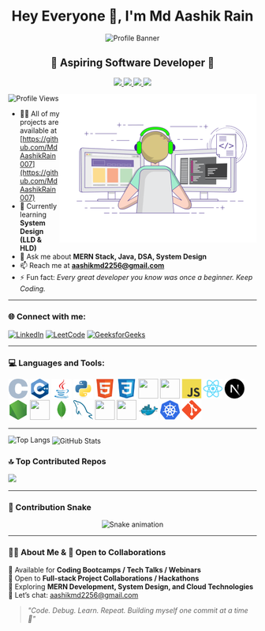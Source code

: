 <h1 align="center">Hey Everyone 👋, I'm Md Aashik Rain</h1>

<div align="center">
  <img src="https://capsule-render.vercel.app/api?type=waving&height=250&color=gradient&text=Md%20Aashik%20Rain&fontSize=45&animation=fadeIn&desc=Aspiring%20Software%20Developer%20|%20MERN%20Stack%20|%20Java%20|%20DSA%20|%20System%20Design" alt="Profile Banner">
</div>

<h2 align="center">🚀 Aspiring Software Developer 🚀 </h2>

<p align="center">
  <a href="https://github.com/MdAashikRain007">
    <img src="https://img.shields.io/github/followers/MdAashikRain007?label=Follow&style=social" />
  </a>
  <a href="https://leetcode.com/u/Aashik007/">
    <img src="https://img.shields.io/badge/LeetCode-FFA116.svg?style=social&logo=leetcode" />
  </a>
  <a href="https://www.geeksforgeeks.org/user/aashikmy3qm/">
    <img src="https://img.shields.io/badge/GeeksforGeeks-2F8D46.svg?style=social&logo=geeksforgeeks" />
  </a>
  <a href="https://www.linkedin.com/in/md-aashik-rain/">
    <img src="https://img.shields.io/badge/LinkedIn-Md%20Aashik%20Rain-blue?logo=linkedin&style=flat-square" />
  </a>
</p>

<img align="right" alt="Coding" width="400" src="https://raw.githubusercontent.com/devSouvik/devSouvik/master/gif3.gif">

<p align="left">
  <img src="https://komarev.com/ghpvc/?username=MdAashikRain007&label=Profile%20views&color=0e75b6&style=flat" alt="Profile Views" />
</p>

- 👨‍💻 All of my projects are available at [https://github.com/MdAashikRain007](https://github.com/MdAashikRain007)  
- 🌱 Currently learning **System Design (LLD & HLD)**  
- 💬 Ask me about **MERN Stack, Java, DSA, System Design**  
- 📫 Reach me at **aashikmd2256@gmail.com**  
- ⚡ Fun fact: *Every great developer you know was once a beginner. Keep Coding.*  

---

<h3 align="left">🌐 Connect with me:</h3>
<p align="left">
  <a href="https://www.linkedin.com/in/md-aashik-rain/" target="blank"><img align="center" src="https://raw.githubusercontent.com/rahuldkjain/github-profile-readme-generator/master/src/images/icons/Social/linked-in-alt.svg" alt="LinkedIn" height="30" width="40" /></a>
  <a href="https://leetcode.com/u/Aashik007/" target="blank"><img align="center" src="https://upload.wikimedia.org/wikipedia/commons/1/19/LeetCode_logo_black.png" alt="LeetCode" height="30" width="40" /></a>
  <a href="https://www.geeksforgeeks.org/user/aashikmy3qm/" target="blank"><img align="center" src="https://img.icons8.com/color/48/000000/GeeksforGeeks.png" alt="GeeksforGeeks" height="30" width="40" /></a>
</p>

---

<h3 align="left">💻 Languages and Tools:</h3>
<p align="left">
    <img src="https://raw.githubusercontent.com/devicons/devicon/master/icons/c/c-original.svg" width="40" height="40"/>
  <img src="https://raw.githubusercontent.com/devicons/devicon/master/icons/cplusplus/cplusplus-original.svg" width="40" height="40"/>
  <img src="https://raw.githubusercontent.com/devicons/devicon/master/icons/java/java-original.svg" width="40" height="40"/>
  <img src="https://raw.githubusercontent.com/devicons/devicon/master/icons/python/python-original.svg" width="40" height="40"/>
  
  <!-- Web Dev -->
  <img src="https://raw.githubusercontent.com/devicons/devicon/master/icons/html5/html5-original.svg" width="40" height="40"/>
  <img src="https://raw.githubusercontent.com/devicons/devicon/master/icons/css3/css3-original.svg" width="40" height="40"/>
  <img src="https://getbootstrap.com/docs/5.2/assets/brand/bootstrap-logo-shadow.png" width="40" height="40"/>
  <img src="https://www.vectorlogo.zone/logos/tailwindcss/tailwindcss-icon.svg" width="40" height="40"/>
  <img src="https://raw.githubusercontent.com/devicons/devicon/master/icons/javascript/javascript-original.svg" width="40" height="40"/>
  <img src="https://raw.githubusercontent.com/devicons/devicon/master/icons/react/react-original.svg" width="40" height="40"/>
  <img src="https://raw.githubusercontent.com/devicons/devicon/master/icons/nextjs/nextjs-original.svg" width="40" height="40"/>
  <img src="https://raw.githubusercontent.com/devicons/devicon/master/icons/nodejs/nodejs-original.svg" width="40" height="40"/>
  <img src="https://www.peanutsquare.com/wp-content/uploads/2024/04/Express.png" width="40" height="40"/>
  
  <!-- Databases & Hosting -->
  <img src="https://raw.githubusercontent.com/devicons/devicon/master/icons/mongodb/mongodb-original.svg" width="40" height="40"/>
  <img src="https://raw.githubusercontent.com/devicons/devicon/master/icons/mysql/mysql-original.svg" width="40" height="40"/>
  <img src="https://media.licdn.com/dms/image/sync/v2/D5627AQGVwLmT0GX9pw/articleshare-shrink_800/B56Zb.fKmbHgAI-/0/1748026305197?e=2147483647&v=beta&t=3euZojaLP5crELtHOg9Lf7b_Po0q5PKY65vKAe9HKIQ" width="40" height="40"/>
  <img src="https://encrypted-tbn0.gstatic.com/images?q=tbn:ANd9GcQFggf9yNRN9xCYku8XMEkSE0LU9uMhkYbehQ&s" width="40" height="40"/>
  
  <!-- DevOps / Tools -->
  <img src="https://raw.githubusercontent.com/devicons/devicon/master/icons/docker/docker-original.svg" width="40" height="40"/>
  <img src="https://raw.githubusercontent.com/devicons/devicon/master/icons/kubernetes/kubernetes-plain.svg" width="40" height="40"/>
  <img src="https://raw.githubusercontent.com/devicons/devicon/master/icons/git/git-original.svg" width="40" height="40"/>
  
</p>

---

<p><img align="left" src="https://github-readme-stats.vercel.app/api/top-langs?username=MdAashikRain007&show_icons=true&locale=en&layout=compact&theme=vue&hide_border=true" alt="Top Langs" /></p>

<p>&nbsp;<img align="center" src="https://github-readme-stats.vercel.app/api?username=MdAashikRain007&show_icons=true&locale=en&theme=vue&hide_border=true" alt="GitHub Stats" /></p>



### 🔝 Top Contributed Repos  
![](https://github-contributor-stats.vercel.app/api?username=MdAashikRain007&limit=5&theme=flat&combine_all_yearly_contributions=true)

---

### 🐍 Contribution Snake  
<div align="center">
  <img src="https://profile-readme-generator.com/assets/snake.svg" alt="Snake animation" />
</div>

---

### 👨‍💼 About Me & 🤝 Open to Collaborations  

🎤 Available for **Coding Bootcamps / Tech Talks / Webinars**  
🤝 Open to **Full-stack Project Collaborations / Hackathons**  
💼 Exploring **MERN Development, System Design, and Cloud Technologies**  
📧 Let’s chat: [aashikmd2256@gmail.com](mailto:aashikmd2256@gmail.com)

> *"Code. Debug. Learn. Repeat. Building myself one commit at a time 🚀"*
